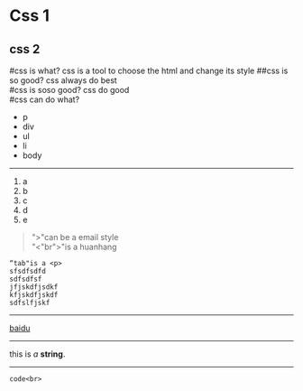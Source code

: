 Css 1
===
css 2
--


#css is what?
css is a tool to choose the html and change its style
##css is so good?
css always do best<br>
#css is soso good?
css do good<br>
#css can do what?
* p
* div
* ul
* li
* body
 
---


1. a
2. b
3. c
4. d
5. e


>">"can be a email style<br>
>"<"br">"is a huanhang<br>


	“tab"is a <p>
    sfsdfsdfd
	sdfsdfsf
	jfjskdfjsdkf
	kfjskdfjskdf
	sdfslfjskf

* * * 
[baidu](http://www.baidu.com)
- - - 
this is *a* **string**.
***

    code<br>





